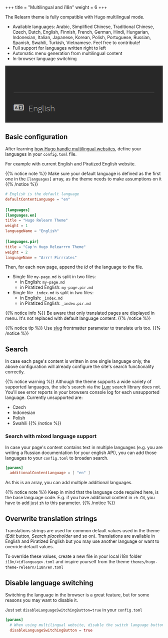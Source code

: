 +++
title = "Multilingual and i18n"
weight = 6
+++

The Relearn theme is fully compatible with Hugo multilingual mode.

- Available languages: Arabic, Simplified Chinese, Traditional Chinese, Czech, Dutch, English, Finnish, French, German, Hindi, Hungarian, Indonesian, Italian, Japanese, Korean, Polish, Portuguese, Russian, Spanish, Swahili, Turkish, Vietnamese. Feel free to contribute!
- Full support for languages written right to left
- Automatic menu generation from multilingual content
- In-browser language switching

![I18n menu](i18n-menu.gif?width=18.75rem)

## Basic configuration

After learning [how Hugo handle multilingual websites](https://gohugo.io/content-management/multilingual), define your languages in your `config.toml` file.

For example with current English and Piratized English website.

{{% notice note %}}
Make sure your default language is defined as the first one in the `[languages]` array, as the theme needs to make assumptions on it
{{% /notice %}}


```toml
# English is the default language
defaultContentLanguage = "en"

[languages]
[languages.en]
title = "Hugo Relearn Theme"
weight = 1
languageName = "English"

[languages.pir]
title = "Cap'n Hugo Relearrrn Theme"
weight = 2
languageName = "Arrr! Pirrrates"
```

Then, for each new page, append the _id_ of the language to the file.

- Single file `my-page.md` is split in two files:
    - in English: `my-page.md`
    - in Piratized English: `my-page.pir.md`
- Single file `_index.md` is split in two files:
    - in English: `_index.md`
    - in Piratized English: `_index.pir.md`

{{% notice info %}}
Be aware that only translated pages are displayed in menu. It's not replaced with default language content.
{{% /notice %}}

{{% notice tip %}}
Use [slug](https://gohugo.io/content-management/multilingual/#translate-your-content) frontmatter parameter to translate urls too.
{{% /notice %}}

## Search

In case each page's content is written in one single language only, the above configuration will already configure the site's search functionality correctly.

{{% notice warning %}}
Although the theme supports a wide variety of supported languages, the site's search via the [Lunr](https://lunrjs.com) search library does not.
You'll see error reports in your browsers console log for each unsupported language. Currently unsupported are:

- Czech
- Indonesian
- Polish
- Swahili
{{% /notice %}}

### Search with mixed language support

In case your page's content contains text in multiple languages (e.g. you are writing a Russian documentation for your english API), you can add those languages to your `config.toml` to broaden search.

```toml
[params]
  additionalContentLanguage = [ "en" ]
````

As this is an array, you can add multiple additional languages.

{{% notice note %}}
Keep in mind that the language code required here, is the base language code. E.g. if you have additional content in `zh-CN`, you have to add just `zh` to this parameter.
{{% /notice %}}

## Overwrite translation strings

Translations strings are used for common default values used in the theme (_Edit_ button, _Search placeholder_ and so on). Translations are available in English and Piratized English but you may use another language or want to override default values.

To override these values, create a new file in your local i18n folder `i18n/<idlanguage>.toml` and inspire yourself from the theme `themes/hugo-theme-relearn/i18n/en.toml`

## Disable language switching

Switching the language in the browser is a great feature, but for some reasons you may want to disable it.

Just set `disableLanguageSwitchingButton=true` in your `config.toml`

```toml
[params]
  # When using multilingual website, disable the switch language button.
  disableLanguageSwitchingButton = true
```
